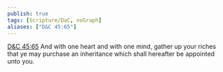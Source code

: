 ```yaml
---
publish: true
tags: [Scripture/DaC, noGraph]
aliases: ["D&C 45:65"]
---
```

[D&C 45:65](https://churchofjesuschrist.org/study/scriptures/dc-testament/dc/45?lang=eng&id=p65#p65) And with one heart and with one mind, gather up your riches that ye may purchase an inheritance which shall hereafter be appointed unto you.
